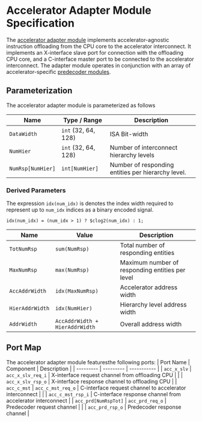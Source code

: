 # Accelerator Adapter Module Specification
The [accelerator adapter module](../src/acc_adapter.sv) implements accelerator-agnostic instruction offloading from the CPU core to the accelerator interconnect.
It implements an X-interface slave port for connection with the offloading CPU core, and a C-interface master port to be connected to the accelerator interconnect.
The adapter module operates in conjunction with an array of accelerator-specific [predecoder modules](accelerator-predecoder.md).



## Parameterization
The accelerator adapter module is parameterized as follows

| Name               | Type / Range        | Description                                        |
| ------------------ | ------------------- | ------------------------------------------------   |
| `DataWidth`        | `int` (32, 64, 128) | ISA Bit-width                                      |
| `NumHier`          | `int` (32, 64, 128) | Number of interconnect hierarchy levels            |
| `NumRsp[NumHier]`  | `int[NumHier]`      | Number of responding entities per hierarchy level. |

### Derived Parameters
The expression `idx(num_idx)` is denotes the index width required to represent up to `num_idx` indices as a binary encoded signal.
```
idx(num_idx) = (num_idx > 1) ? $clog2(num_idx) : 1;
```

| Name               | Value                          | Description                                         |
| ------------------ | ------------------------------ | --------------------------------------------------- |
| `TotNumRsp`        | `sum(NumRsp)`                  | Total number of responding entities                 |
| `MaxNumRsp`        | `max(NumRsp)`                  | Maximum number of responding entities per level
| `AccAddrWidth`     | `idx(MaxNumRsp)`               | Accelerator address width                           |
| `HierAddrWidth`    | `idx(NumHier)`                 | Hierarchy level address width                       |
| `AddrWidth`        | `AccAddrWidth + HierAddrWidth` | Overall address width                               |


## Port Map
The accelerator adapter module featuresthe following ports:
| Port Name            | Component         | Description                                                |
| ---------            | ---------         | -----------                                                |
| `acc_x_slv`          | `acc_x_slv_req_i` | X-interface request channel from offloading CPU            |
|                      | `acc_x_slv_rsp_o` | X-interface response channel to offloading CPU             |
| `acc_c_mst`          | `acc_c_mst_req_o` | C-interface request channel to accelerator interconnect    |
|                      | `acc_c_mst_rsp_i` | C-interface response channel from accelerator interconnect |
| `acc_prd[NumRspTot]` | `acc_prd_req_o`   | Predecoder request channel                                 |
|                      | `acc_prd_rsp_o`   | Predecoder response channel                                |


